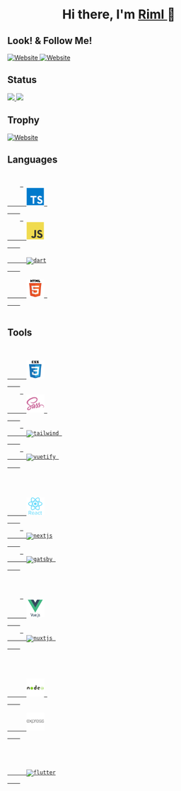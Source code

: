 
<h1 align="center">
  Hi there, I'm 
  <a href="https://www.riml.work" target="_blank">
    Riml
  </a> 
  👋
</h1>
  
## Look! & Follow Me!
<a href="https://www.riml.work">
  <img alt="Website" src="https://img.shields.io/website?label=Riml_PortForio&style=for-the-badge&up_color=%231abc9c&up_message=Go%21&url=https%3A%2F%2Fwww.riml.work">
</a>
<a href="https://twitter.com/@fande4d">
  <img alt="Website" src="https://img.shields.io/twitter/follow/Fande4d?color=%231abc9c&style=for-the-badge">
</a>

## Status
<a href="https://www.riml.work">
  <img src="https://github-readme-stats.vercel.app/api?username=RimlTempest&count_private=true&show_icons=true&theme=vue" />
</a>
<a href="https://www.riml.work">
  <img src="https://github-readme-stats.vercel.app/api/top-langs/?username=RimlTempest&theme=vue&layout=compact&hide=Python" />
</a>

## Trophy

<a href="https://www.riml.work">
  <img alt="Website" src="https://github-profile-trophy.vercel.app/?username=RimlTempest&row=2&column=3&no-frame=true">
</a>

## Languages
<p align="left"> 
  <code>
    <a href="https://www.typescriptlang.org/" target="_blank"> 
      <img src="https://raw.githubusercontent.com/devicons/devicon/master/icons/typescript/typescript-original.svg" alt="typescript" width="40" height="40"/> 
    </a> 
    <a href="https://developer.mozilla.org/en-US/docs/Web/JavaScript" target="_blank"> 
      <img src="https://raw.githubusercontent.com/devicons/devicon/master/icons/javascript/javascript-original.svg" alt="javascript" width="40" height="40"/>
    </a>
    <a href="https://dart.dev" target="_blank">
      <img src="https://www.vectorlogo.zone/logos/dartlang/dartlang-icon.svg" alt="dart" width="40" height="40"/>
    </a> 
    <a href="https://www.w3.org/html/" target="_blank">
      <img src="https://raw.githubusercontent.com/devicons/devicon/master/icons/html5/html5-original-wordmark.svg" alt="html5" width="40" height="40"/> 
    </a>
   </code>
</p>

## Tools
<p align="left"> 
  <code>
    <a href="https://www.w3schools.com/css/" target="_blank">
      <img src="https://raw.githubusercontent.com/devicons/devicon/master/icons/css3/css3-original-wordmark.svg" alt="css3" width="40" height="40"/>
    </a> 
    <a href="https://sass-lang.com" target="_blank"> 
      <img src="https://raw.githubusercontent.com/devicons/devicon/master/icons/sass/sass-original.svg" alt="sass" width="40" height="40"/> 
    </a> 
    <a href="https://tailwindcss.com/" target="_blank"> 
      <img src="https://www.vectorlogo.zone/logos/tailwindcss/tailwindcss-icon.svg" alt="tailwind" width="40" height="40"/> 
    </a> 
    <a href="https://vuetifyjs.com/en/" target="_blank"> 
      <img src="https://bestofjs.org/logos/vuetify.svg" alt="vuetify" width="40" height="40"/> 
    </a> 
   </code>
</p>
<p align="left"> 
  <code>
    <a href="https://reactjs.org/" target="_blank">
      <img src="https://raw.githubusercontent.com/devicons/devicon/master/icons/react/react-original-wordmark.svg" alt="react" width="40" height="40"/>
    </a>
    <a href="https://nextjs.org/" target="_blank"> 
      <img src="https://cdn.worldvectorlogo.com/logos/nextjs-3.svg" alt="nextjs" width="40" height="40"/>
    </a> 
    <a href="https://www.gatsbyjs.com/" target="_blank"> 
      <img src="https://www.vectorlogo.zone/logos/gatsbyjs/gatsbyjs-icon.svg" alt="gatsby" width="40" height="40"/> 
    </a> 
  </code>
</p>

<p align="left"> 
  <code>
    <a href="https://vuejs.org/" target="_blank"> 
      <img src="https://raw.githubusercontent.com/devicons/devicon/master/icons/vuejs/vuejs-original-wordmark.svg" alt="vuejs" width="40" height="40"/>
    </a> 
    <a href="https://nuxtjs.org/" target="_blank"> 
      <img src="https://www.vectorlogo.zone/logos/nuxtjs/nuxtjs-icon.svg" alt="nuxtjs" width="40" height="40"/> 
    </a>
  </code>
</p>

<p align="left"> 
  <code>
    <a href="https://nodejs.org" target="_blank">
      <img src="https://raw.githubusercontent.com/devicons/devicon/master/icons/nodejs/nodejs-original-wordmark.svg" alt="nodejs" width="40" height="40"/> 
    </a> 
    <a href="https://expressjs.com" target="_blank">
      <img src="https://raw.githubusercontent.com/devicons/devicon/master/icons/express/express-original-wordmark.svg" alt="express" width="40" height="40"/>
    </a> 
  </code>
</p>
<p align="left"> 
  <code>
    <a href="https://flutter.dev" target="_blank">
      <img src="https://www.vectorlogo.zone/logos/flutterio/flutterio-icon.svg" alt="flutter" width="40" height="40"/>
    </a> 
  </code>
   
</p>
